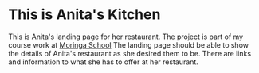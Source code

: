 # This is Anita's Kitchen
This is Anita's landing page for her restaurant.
The project is part of my course work at [Moringa School](http://moringaschool.com/ "Moringa School")
The landing page should be able to show the details of Anita's restaurant as she desired them to be.
There are links and information to what she has to offer at her restaurant.

